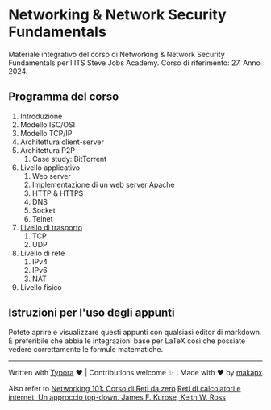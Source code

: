 # Networking & Network Security Fundamentals

Materiale integrativo del corso di Networking & Network Security Fundamentals per l'ITS Steve Jobs Academy.
Corso di riferimento: 27. Anno 2024.

## Programma del corso

1. Introduzione
2. Modello ISO/OSI
3. Modello TCP/IP
4. Architettura client-server
5. Architettura P2P
   1. Case study: BitTorrent
6. Livello applicativo
   1. Web server
   2. Implementazione di un web server Apache
   3. HTTP & HTTPS
   4. DNS
   5. Socket
   6. Telnet
7. [Livello di trasporto](./07trasporto.md)
   1. TCP
   2. UDP
8. Livello di rete
   1. IPv4
   2. IPv6
   3. NAT
9. Livello fisico

## Istruzioni per l'uso degli appunti

Potete aprire e visualizzare questi appunti con qualsiasi editor di markdown. È preferibile che abbia le integrazioni base per LaTeX così che possiate vedere correttamente le formule matematiche.

------

Written with [Typora](https://github.com/typora) ❤️ | Contributions welcome ✨ | Made with ❤️ by [makapx](https://github.com/makapx) 

Also refer to 
[Networking 101: Corso di Reti da zero](https://www.udemy.com/course/networking-101-corso-di-reti-da-zero)
[Reti di calcolatori e internet. Un approccio top-down. James F. Kurose, Keith W. Ross](https://www.amazon.it/calcolatori-internet-approccio-top-down-aggiornamento/dp/8891916005) 